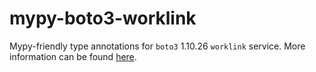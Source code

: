 # mypy-boto3-worklink

Mypy-friendly type annotations for `boto3` 1.10.26 `worklink` service.
More information can be found [here](https://github.com/vemel/mypy_boto3).